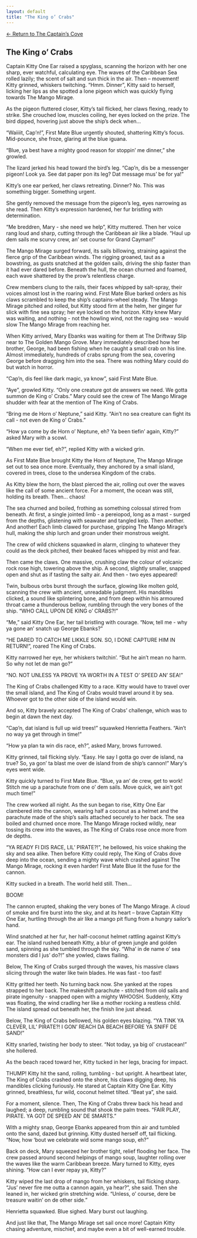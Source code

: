 ```yaml
---
layout: default
title: "The King o’ Crabs"
---
```

[← Return to The Captain’s Cove](index)

## The King o’ Crabs

Captain Kitty One Ear raised a spyglass, scanning the horizon with her one sharp, ever watchful, calculating eye. The waves of the Caribbean Sea rolled lazily; the scent of salt and sun thick in the air. Then – movement! Kitty grinned, whiskers twitching. “Hmm. Dinner”, Kitty said to herself, licking her lips as she spotted a lone pigeon which was quickly flying towards The Mango Mirage.
 
As the pigeon fluttered closer, Kitty’s tail flicked, her claws flexing, ready to strike. She crouched low, muscles coiling, her eyes locked on the prize. The bird dipped, hovering just above the ship’s deck when…
 
“Waiiiit, Cap’n!”, First Mate Blue urgently shouted, shattering Kitty’s focus. Mid-pounce, she froze, glaring at the blue iguana.
 
“Blue, ya best have a mighty good reason for stoppin’ me dinner,” she growled.
 
The lizard jerked his head toward the bird’s leg. “Cap’n, dis be a messenger pigeon! Look ya. See dat paper pon its leg? Dat message mus’ be for ya!”
 
Kitty’s one ear perked, her claws retreating. Dinner? No. This was something bigger. Something urgent.
 
She gently removed the message from the pigeon’s leg, eyes narrowing as she read. Then Kitty’s expression hardened, her fur bristling with determination.
 
“Me breddren, Mary - she need we help”, Kitty muttered. Then her voice rang loud and sharp, cutting through the Caribbean air like a blade. “Haul up dem sails me scurvy crew, an’ set course for Grand Cayman!”
 
The Mango Mirage surged forward, its sails billowing, straining against the fierce grip of the Caribbean winds. The rigging groaned, taut as a bowstring, as gusts snatched at the golden sails, driving the ship faster than it had ever dared before. Beneath the hull, the ocean churned and foamed, each wave shattered by the prow’s relentless charge.
 
Crew members clung to the rails, their faces whipped by salt-spray, their voices almost lost in the roaring wind. First Mate Blue barked orders as his claws scrambled to keep the ship’s captains-wheel steady. The Mango Mirage pitched and rolled, but Kitty stood firm at the helm, her ginger fur slick with fine sea spray; her eye locked on the horizon. Kitty knew Mary was waiting, and nothing - not the howling wind, not the raging sea - would slow The Mango Mirage from reaching her.
 
When Kitty arrived, Mary Ebanks was waiting for them at The Driftway Slip near to The Golden Mango Grove. Mary immediately described how her brother, George, had been fishing when he caught a small crab on his line. Almost immediately, hundreds of crabs sprung from the sea, covering George before dragging him into the sea. There was nothing Mary could do but watch in horror.
 
“Cap’n, dis feel like dark magic, ya know”, said First Mate Blue.
 
“Aye”, growled Kitty. “Only one creature got de answers we need. We gotta summon de King o’ Crabs.” Mary could see the crew of The Mango Mirage shudder with fear at the mention of The King of Crabs.
 
“Bring me de Horn o’ Neptune,” said Kitty. “Ain’t no sea creature can fight its call - not even de King o’ Crabs.”
 
“How ya come by de Horn o’ Neptune, eh? Ya been tiefin’ again, Kitty?” asked Mary with a scowl.
 
“When me ever tief, eh?”, replied Kitty with a wicked grin.
 
As First Mate Blue brought Kitty the Horn of Neptune, The Mango Mirage set out to sea once more. Eventually, they anchored by a small island, covered in trees, close to the undersea Kingdom of the crabs.
 
As Kitty blew the horn, the blast pierced the air, rolling out over the waves like the call of some ancient force. For a moment, the ocean was still, holding its breath. Then... chaos!
 
The sea churned and boiled, frothing as something colossal stirred from beneath. At first, a single jointed limb - a pereiopod, long as a mast - surged from the depths, glistening with seawater and tangled kelp. Then another. And another! Each limb clawed for purchase, gripping The Mango Mirage’s hull, making the ship lurch and groan under their monstrous weight.
 
The crew of wild chickens squawked in alarm, clinging to whatever they could as the deck pitched, their beaked faces whipped by mist and fear.
 
Then came the claws. One massive, crushing claw the colour of volcanic rock rose high, towering above the ship. A second, slightly smaller, snapped open and shut as if tasting the salty air. And then - two eyes appeared!
 
Twin, bulbous orbs burst through the surface, glowing like molten gold, scanning the crew with ancient, unreadable judgment. His mandibles clicked, a sound like splintering bone, and from deep within his armoured throat came a thunderous bellow, rumbling through the very bones of the ship.
“WHO CALL UPON DE KING o’ CRABS?!”
 
“Me,” said Kitty One Ear, her tail bristling with courage. “Now, tell me - why ya gone an’ snatch up George Ebanks?”
 
“HE DARED TO CATCH ME LIKKLE SON. SO, I DONE CAPTURE HIM IN RETURN!”, roared The King of Crabs.
 
Kitty narrowed her eye, her whiskers twitchin’. “But he ain’t mean no harm. So why not let de man go?”
 
“NO. NOT UNLESS YA PROVE YA WORTH IN A TEST O’ SPEED AN’ SEA!”
 
The King of Crabs challenged Kitty to a race. Kitty would have to travel over the small island, and The King of Crabs would travel around it by sea. Whoever got to the other side of the island would win.
 
And so, Kitty bravely accepted The King of Crabs’ challenge, which was to begin at dawn the next day.
 
“Cap’n, dat island is full up wid trees!” squawked Henrietta Feathers. “Ain’t no way ya get through in time!”
 
“How ya plan ta win dis race, eh?”, asked Mary, brows furrowed.
 
Kitty grinned, tail flicking slyly. “Easy. He say I gotta go over de island, na true? So, ya gon’ ta blast me over de island from de ship’s cannon!” Mary's eyes went wide.
 
Kitty quickly turned to First Mate Blue. “Blue, ya an’ de crew, get to work! Stitch me up a parachute from one o’ dem sails. Move quick, we ain’t got much time!”
 
The crew worked all night. As the sun began to rise, Kitty One Ear clambered into the cannon, wearing half a coconut as a helmet and the parachute made of the ship’s sails attached securely to her back. The sea boiled and churned once more. The Mango Mirage rocked wildly, near tossing its crew into the waves, as The King of Crabs rose once more from de depths.
 
“YA READY FI DIS RACE, LIL’ PIRATE?!”, he bellowed, his voice shaking the sky and sea alike. Then before Kitty could reply, The King of Crabs dove deep into the ocean, sending a mighty wave which crashed against The Mango Mirage, rocking it even harder! First Mate Blue lit the fuse for the cannon.
 
Kitty sucked in a breath. The world held still. Then…
 
BOOM!
 
The cannon erupted, shaking the very bones of The Mango Mirage. A cloud of smoke and fire burst into the sky, and at its heart – brave Captain Kitty One Ear, hurtling through the air like a mango pit flung from a hungry sailor’s hand.
 
Wind snatched at her fur, her half-coconut helmet rattling against Kitty’s ear. The island rushed beneath Kitty, a blur of green jungle and golden sand, spinning as she tumbled through the sky.
“Wha’ in de name o’ sea monsters did I jus’ do?!” she yowled, claws flailing.
 
Below, The King of Crabs surged through the waves, his massive claws slicing through the water like twin blades. He was fast - too fast!
 
Kitty gritted her teeth. No turning back now. She yanked at the ropes strapped to her back. The makeshift parachute - stitched from old sails and pirate ingenuity - snapped open with a mighty WHOOSH. Suddenly, Kitty was floating, the wind cradling her like a mother rocking a restless child. The island spread out beneath her, the finish line just ahead.
 
Below, The King of Crabs bellowed, his golden eyes blazing. “YA TINK YA CLEVER, LIL’ PIRATE?! I GON’ REACH DA BEACH BEFORE YA SNIFF DE SAND!”
 
Kitty snarled, twisting her body to steer. “Not today, ya big ol’ crustacean!” she hollered.
 
As the beach raced toward her, Kitty tucked in her legs, bracing for impact.
 
THUMP! Kitty hit the sand, rolling, tumbling - but upright. A heartbeat later, The King of Crabs crashed onto the shore, his claws digging deep, his mandibles clicking furiously. He stared at Captain Kitty One Ear.  Kitty grinned, breathless, fur wild, coconut helmet tilted. “Beat ya”, she said.
 
For a moment, silence. Then, The King of Crabs threw back his head and laughed; a deep, rumbling sound that shook the palm trees. “FAIR PLAY, PIRATE. YA GOT DE SPEED AN’ DE SMARTS.”
 
With a mighty snap, George Ebanks appeared from thin air and tumbled onto the sand, dazed but grinning. Kitty dusted herself off, tail flicking. “Now, how ‘bout we celebrate wid some mango soup, eh?”
 
Back on deck, Mary squeezed her brother tight, relief flooding her face. The crew passed around second helpings of mango soup, laughter rolling over the waves like the warm Caribbean breeze.
Mary turned to Kitty, eyes shining. “How can I ever repay ya, Kitty?”
 
Kitty wiped the last drop of mango from her whiskers, tail flicking sharp. “Jus’ never fire me outta a cannon again, ya hear?”, she said. Then she leaned in, her wicked grin stretching wide. “Unless, o’ course, dere be treasure waitin’ on de other side.”
 
Henrietta squawked. Blue sighed. Mary burst out laughing.
 
And just like that, The Mango Mirage set sail once more! Captain Kitty chasing adventure, mischief, and maybe even a bit of well-earned trouble.
